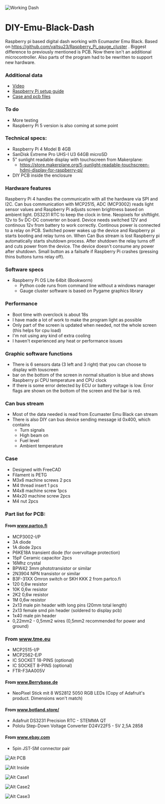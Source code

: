 ![Working Dash](https://filedn.com/lKOo3aQn9ubHtKC7DXLEkHh/DIY-Emu-Black-Dash/IMG_20240612_141538698.jpg)

# DIY-Emu-Black-Dash
Raspberry pi based digital dash working with Ecumaster Emu Black. 
Based on https://github.com/valtsu23/Raspberry_Pi_gauge_cluster .
Biggest difference to previously mentioned is PCB. Now there isn't an additional microcontroller. Also parts of the program had to be rewritten to support new hardware. 

### Additional data
  - [Video](https://youtu.be/x8BvJFvcHbc) 
  - [Raspberry Pi setup guide](https://filedn.com/lKOo3aQn9ubHtKC7DXLEkHh/DIY-Emu-Black-Dash/Raspberry%20Pi%20setup%20guide.pdf)
  - [Case and pcb files](https://filedn.com/lKOo3aQn9ubHtKC7DXLEkHh/DIY-Emu-Black-Dash/Case%20and%20Pcb%20files.zip)

### To do
  - More testing
  - Raspberry Pi 5 version is also coming at some point

### Technical specs:
- Raspberry Pi 4 Model B 4GB
- SanDisk Extreme Pro UHS-I U3 64GB microSD
- 5" sunlight readable display with touchscreen from Makerplane:
  - https://store.makerplane.org/5-sunlight-readable-touchscreen-hdmi-display-for-raspberry-pi/
- DIY PCB inside the enclosure

### Hardware features
Raspberry Pi 4 handles the communicatin with all the hardware via SPI and I2C. Can bus communication with MCP2515, ADC (MCP3002) reads light sensor values and Raspberry Pi adjusts screen brightness based on ambient light. DS3231 RTC to keep the clock in time. Neopixels for shiftlight. 12v to 5v DC-DC converter on board. Device needs switched 12V and continous 12v from battery to work correctly. Continous power is connected to a relay on PCB. Switched power wakes up the device and Raspberry pi starts booting and relay turns on. When Can Bus stream is lost Raspberry pi automatically starts shutdown process. After shutdown the relay turns off and cuts power from the device. The device doesn't consume any power after shutdown. Small button as a failsafe if Raspberry Pi crashes (pressing thins buttons turns relay off). 

### Software specs
- Raspberry Pi OS Lite 64bit (Bookworm)
  - Python code runs from command line without a windows manager
  - Gauge cluster software is based on Pygame graphics library
### Performance
  - Boot time with overclock is about 18s
  - I have made a lot of work to make the program light as possible
  - Only part of the screen is updated when needed, not the whole screen (this helps for cpu load)
  - I'm not using any kind of extra cooling
  - I haven't experienced any heat or performance issues
### Graphic software functions
- There is 6 sensors data (3 left and 3 right) that you can choose to display with touscreen
- bar on the bottom of the screen in normal situation is blue and shows Raspberry pi CPU temperature and CPU clock
- If there is some error detected by ECU or battery voltage is low. Error flags are shown on the bottom of the screen and the bar is red. 

### Can bus stream
- Most of the data needed is read from Ecumaster Emu Black can stream
- There is also DIY can bus device sending message id 0x400, which contains
  - Turn signals
  - High beam on
  - Fuel level
  - Ambient temperature

### Case
- Designed with FreeCAD
- Filament is PETG
- M3x6 machine screws 2 pcs
- M4 thread insert 1 pcs
- M4x8 machine screw 1pcs
- M4x20 machine screw 2pcs
- M4 nut 2pcs

### Part list for PCB:
#### From www.partco.fi
  - MCP3002-I/P
  - 3A diode 
  - 1A diode 2pcs
  - P6KE18A transient diode (for overvoltage protection)
  - 15pF Ceramic capacitor 2pcs
  - 16Mhz crystal
  - BPW42 3mm phototransistor or similar
  - 2N3904 NPN transistor or similar
  - B3F-31XX Omron switch or SKH KKK 2 from partco.fi
  - 120 0,6w resistor
  - 10K 0,6w resistor
  - 2K2 0,6w resistor
  - 1M 0,6w resistor 
  - 2x13 male pin header with long pins (20mm total length)
  - 2x13 female smd pin header (soldered to display pcb)
  - 1x40 male pin header
  - 0,22mm2 - 0,5mm2 wires (0,5mm2 recommended for power and ground)
### From www.tme.eu
  - MCP2515-I/P
  - MCP2562-E/P
  - IC SOCKET 18-PINS (optional)
  - IC SOCKET 8-PINS (optional)
  - FTR-F3AA005V
#### From www.Berrybase.de
  - NeoPixel Stick mit 8 WS2812 5050 RGB LEDs (Copy of Adafruit's product. Dimensions won't match)
#### From www.botland.store/
  - Adafruit DS3231 Precision RTC - STEMMA QT
  - Pololu Step-Down Voltage Converter D24V22F5 - 5V 2,5A 2858
#### From www.ebay.com
  - 5pin JST-SM connector pair


![Alt PCB](https://filedn.com/lKOo3aQn9ubHtKC7DXLEkHh/DIY-Emu-Black-Dash/IMG_20240528_233423409.jpg)

![Alt Inside](https://filedn.com/lKOo3aQn9ubHtKC7DXLEkHh/DIY-Emu-Black-Dash/IMG_20240528_234437181.jpg)

![Alt Case1](https://filedn.com/lKOo3aQn9ubHtKC7DXLEkHh/DIY-Emu-Black-Dash/IMG_20240528_234606426.jpg)

![Alt Case2](https://filedn.com/lKOo3aQn9ubHtKC7DXLEkHh/DIY-Emu-Black-Dash/IMG_20240528_234642311.jpg)

![Alt Case3](https://filedn.com/lKOo3aQn9ubHtKC7DXLEkHh/DIY-Emu-Black-Dash/IMG_20240528_234623667.jpg)
